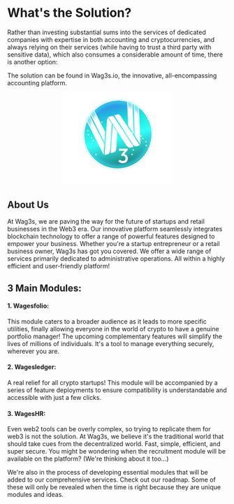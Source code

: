 
# What's the Solution?
Rather than investing substantial sums into the services of dedicated companies with expertise in both accounting and cryptocurrencies, and always relying on their services (while having to trust a third party with sensitive data), which also consumes a considerable amount of time, there is another option:

The solution can be found in Wag3s.io, the innovative, all-encompassing accounting platform.

<div style="text-align: center;">
    <img width="250" src="/img/LogoWw.png" alt="Logo wag3s white"/>
</div>

## About Us
At Wag3s, we are paving the way for the future of startups and retail businesses in the Web3 era. Our innovative platform seamlessly integrates blockchain technology to offer a range of powerful features designed to empower your business. Whether you're a startup entrepreneur or a retail business owner, Wag3s has got you covered.
We offer a wide range of services primarily dedicated to administrative operations. All within a highly efficient and user-friendly platform!

## 3 Main Modules:

#### 1. Wagesfolio: 
This module caters to a broader audience as it leads to more specific utilities, finally allowing everyone in the world of crypto to have a genuine portfolio manager! The upcoming complementary features will simplify the lives of millions of individuals. It's a tool to manage everything securely, wherever you are.
#### 2. Wagesledger: 
A real relief for all crypto startups! This module will be accompanied by a series of feature deployments to ensure compatibility is understandable and accessible with just a few clicks.
#### 3. WagesHR: 
Even web2 tools can be overly complex, so trying to replicate them for web3 is not the solution. At Wag3s, we believe it's the traditional world that should take cues from the decentralized world. Fast, simple, efficient, and super secure. You might be wondering when the recruitment module will be available on the platform? (We're thinking about it too...)

We're also in the process of developing essential modules that will be added to our comprehensive services. Check out our roadmap. Some of these will only be revealed when the time is right because they are unique modules and ideas.
